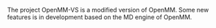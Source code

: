 The project OpenMM-VS is a modified version of OpenMM. Some new features is in development based on the MD engine of OpenMM.
